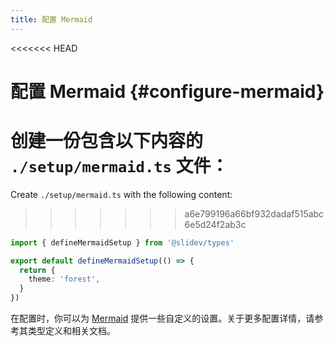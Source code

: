 ```yaml
---
title: 配置 Mermaid
---
```


<<<<<<< HEAD
# 配置 Mermaid {#configure-mermaid}

创建一份包含以下内容的 `./setup/mermaid.ts` 文件：
=======
<Environment type="client" />

Create `./setup/mermaid.ts` with the following content:
>>>>>>> a6e799196a66bf932dadaf515abc6e5d24f2ab3c

```ts
import { defineMermaidSetup } from '@slidev/types'

export default defineMermaidSetup(() => {
  return {
    theme: 'forest',
  }
})
```

在配置时，你可以为 [Mermaid](https://mermaid-js.github.io/) 提供一些自定义的设置。关于更多配置详情，请参考其类型定义和相关文档。
